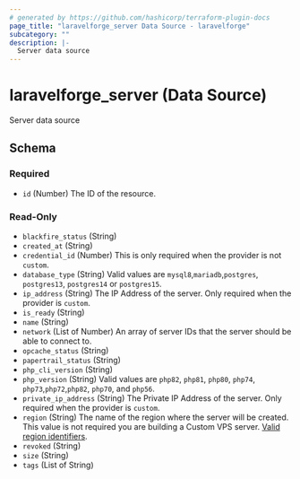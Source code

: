 ```yaml
---
# generated by https://github.com/hashicorp/terraform-plugin-docs
page_title: "laravelforge_server Data Source - laravelforge"
subcategory: ""
description: |-
  Server data source
---
```


# laravelforge_server (Data Source)

Server data source



<!-- schema generated by tfplugindocs -->
## Schema

### Required

- `id` (Number) The ID of the resource.

### Read-Only

- `blackfire_status` (String)
- `created_at` (String)
- `credential_id` (Number) This is only required when the provider is not `custom`.
- `database_type` (String) Valid values are `mysql8`,`mariadb`,`postgres`, `postgres13`, `postgres14` or `postgres15`.
- `ip_address` (String) The IP Address of the server. Only required when the provider is `custom`.
- `is_ready` (String)
- `name` (String)
- `network` (List of Number) An array of server IDs that the server should be able to connect to.
- `opcache_status` (String)
- `papertrail_status` (String)
- `php_cli_version` (String)
- `php_version` (String) Valid values are `php82`, `php81`, `php80`, `php74`, `php73`,`php72`,`php82`, `php70`, and `php56`.
- `private_ip_address` (String) The Private IP Address of the server. Only required when the provider is `custom`.
- `region` (String) The name of the region where the server will be created. This value is not required you are building a Custom VPS server. [Valid region identifiers](/api-documentation#regions).
- `revoked` (String)
- `size` (String)
- `tags` (List of String)


